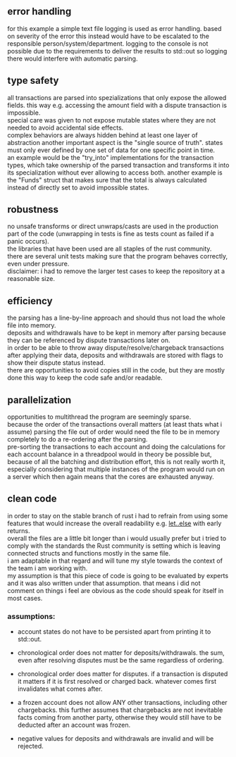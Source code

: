 ## error handling
for this example a simple text file logging is used as error handling.
based on severity of the error this instead would have to be escalated to the responsible person/system/department.
logging to the console is not possible due to the requirements to deliver the results to std::out so logging there would interfere with automatic parsing.

## type safety
all transactions are parsed into spezializations that only expose the allowed fields. this way e.g. accessing the amount field with a dispute transaction is impossible.  
special care was given to not expose mutable states where they are not needed to avoid accidental side effects.  
complex behaviors are always hidden behind at least one layer of abstraction
another important aspect is the "single source of truth". states must only ever defined by one set of data for one specific point in time.  
an example would be the "try_into" implementations for the transaction types, which take ownership of the parsed transaction and transforms it into its specialization without ever allowing to access both.
another example is the "Funds" struct that makes sure that the total is always calculated instead of directly set to avoid impossible states.

## robustness
no unsafe transforms or direct unwraps/casts are used in the production part of the code (unwrapping in tests is fine as tests count as failed if a panic occurs).  
the libraries that have been used are all staples of the rust community.  
there are several unit tests making sure that the program behaves correctly, even under pressure.  
disclaimer: i had to remove the larger test cases to keep the repository at a reasonable size.

## efficiency
the parsing has a line-by-line approach and should thus not load the whole file into memory.  
deposits and withdrawals have to be kept in memory after parsing because they can be referenced by dispute transactions later on.  
in order to be able to throw away dispute/resolve/chargeback transactions after applying their data, deposits and withdrawals are stored with flags to show their dispute status instead.  
there are opportunities to avoid copies still in the code, but they are mostly done this way to keep the code safe and/or readable.

## parallelization
opportunities to multithread the program are seemingly sparse.  
because the order of the transactions overall matters (at least thats what i assume) parsing the file out of order would need the file to be in memory completely to do a re-ordering after the parsing.  
pre-sorting the transactions to each account and doing the calculations for each account balance in a threadpool would in theory be possible but, because of all the batching and distribution effort, this is not really worth it, especially considering that multiple instances of the program would run on a server which then again means that the cores are exhausted anyway.

## clean code
in order to stay on the stable branch of rust i had to refrain from using some features that would increase the overall readability e.g. [let..else](https://rust-lang.github.io/rfcs/3137-let-else.html) with early returns.  
overall the files are a little bit longer than i would usually prefer but i tried to comply with the standards the Rust community is setting which is leaving connected structs and functions mostly in the same file.  
i am adaptable in that regard and will tune my style towards the context of the team i am working with.  
my assumption is that this piece of code is going to be evaluated by experts and it was also written under that assumption. that means i did not comment on things i feel are obvious as the code should speak for itself in most cases.


### assumptions:
- account states do not have to be persisted apart from printing it to std::out.

- chronological order does not matter for deposits/withdrawals. the sum, even after resolving disputes must be the same regardless of ordering.

- chronological order does matter for disputes. if a transaction is disputed it matters if it is first resolved or charged back. whatever comes first invalidates what comes after.

- a frozen account does not allow ANY other transactions, including other chargebacks. this further assumes that chargebacks are not inevitable facts coming from another party, otherwise they would still have to be deducted after an account was frozen.

- negative values for deposits and withdrawals are invalid and will be rejected.
